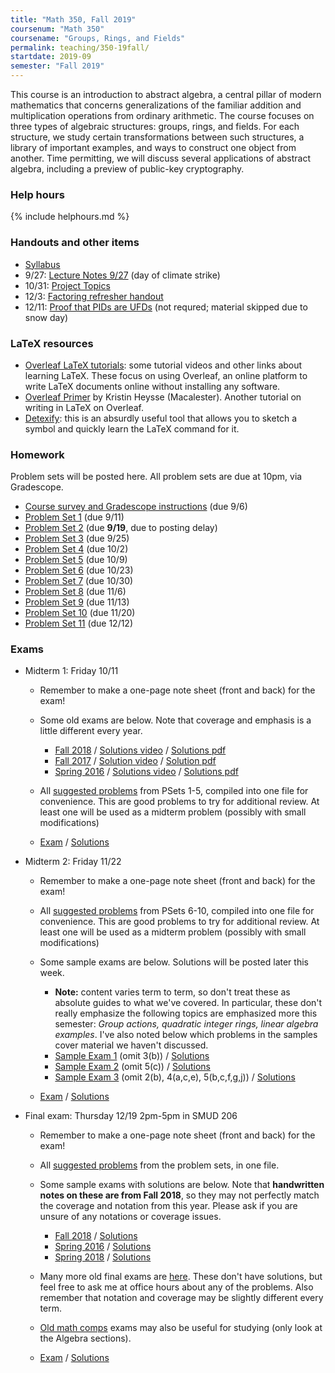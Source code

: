 ```yaml
---
title: "Math 350, Fall 2019"
coursenum: "Math 350"
coursename: "Groups, Rings, and Fields"
permalink: teaching/350-19fall/
startdate: 2019-09
semester: "Fall 2019"
---
```


This course is an introduction to abstract algebra, a central pillar of modern mathematics that concerns generalizations of the familiar addition and multiplication operations from ordinary arithmetic. The course focuses on three types of algebraic structures: groups, rings, and fields. For each structure, we study certain transformations between such structures, a library of important examples, and ways to construct one object from another. Time permitting, we will discuss several applications of abstract algebra, including a preview of public-key cryptography.

### Help hours
{% include helphours.md %}
    
    

### Handouts and other items

*   [Syllabus](syllabus.pdf)
*   9/27: [Lecture Notes 9/27](handouts/lectureNotes0927.pdf) (day of climate strike)
*   10/31: [Project Topics](handouts/topics.pdf)
*   12/3: [Factoring refresher handout](handouts/factoringRefresher.pdf)
*   12/11: [Proof that PIDs are UFDs](handouts/PIDisUFD.pdf) (not requred; material skipped due to snow day)
<!--handouts-->

### LaTeX resources

*   [Overleaf LaTeX tutorials](https://www.overleaf.com/learn/latex/Tutorials): some tutorial videos and other links about learning LaTeX. These focus on using Overleaf, an online platform to write LaTeX documents online without installing any software.
*   [Overleaf Primer](handouts/OverleafPrimer.pdf) by Kristin Heysse (Macalester). Another tutorial on writing in LaTeX on Overleaf.
*   [Detexify](http://detexify.kirelabs.org/classify.html): this is an absurdly useful tool that allows you to sketch a symbol and quickly learn the LaTeX command for it.

### Homework

Problem sets will be posted here. All problem sets are due at 10pm, via Gradescope.

*   [Course survey and Gradescope instructions](psets/pset0.pdf) (due 9/6)
*   [Problem Set 1](psets/pset1.pdf) (due 9/11)
*   [Problem Set 2](psets/pset2.pdf) (due __9/19__, due to posting delay)
*   [Problem Set 3](psets/pset3.pdf) (due 9/25)
*   [Problem Set 4](psets/pset4.pdf) (due 10/2)
*   [Problem Set 5](psets/pset5.pdf) (due 10/9)
*   [Problem Set 6](psets/pset6.pdf) (due 10/23)
*   [Problem Set 7](psets/pset7.pdf) (due 10/30)
*   [Problem Set 8](psets/pset8.pdf) (due 11/6)
*   [Problem Set 9](psets/pset9.pdf) (due 11/13)
*   [Problem Set 10](psets/pset10.pdf) (due 11/20)
*   [Problem Set 11](psets/pset11.pdf) (due 12/12)
<!--psets-->

### Exams

*   Midterm 1: Friday 10/11
    
    *   Remember to make a one-page note sheet (front and back) for the exam!
    *   Some old exams are below. Note that coverage and emphasis is a little different every year.
        
        *   [Fall 2018](https://moodle.amherst.edu/pluginfile.php/669491/mod_resource/content/1/midterm1practice.pdf) / [Solutions video](https://www.dropbox.com/s/h7r30hfvfr7ac73/Fall18soln.mp4?dl=0) / [Solutions pdf](https://moodle.amherst.edu/pluginfile.php/670304/mod_resource/content/1/Fall18soln.pdf)
        *   [Fall 2017](https://moodle.amherst.edu/pluginfile.php/669496/mod_resource/content/1/midterm1fall2017.pdf) / [Solution video](https://www.dropbox.com/s/h7r30hfvfr7ac73/Fall18soln.mp4?dl=0) / [Solution pdf](https://moodle.amherst.edu/pluginfile.php/670328/mod_resource/content/1/Fall17soln.pdf)
        *   [Spring 2016](https://moodle.amherst.edu/pluginfile.php/669497/mod_resource/content/1/midterm1spring2016.pdf) / [Solutions video](https://www.dropbox.com/s/cyj062zq1p5w810/Spring16soln.mp4?dl=0) / [Solutions pdf](https://moodle.amherst.edu/pluginfile.php/670306/mod_resource/content/1/Spring16soln.pdf)
        
        
        
    *   All [suggested problems](psets/psetSuggestions1.pdf) from PSets 1-5, compiled into one file for convenience. This are good problems to try for additional review. At least one will be used as a midterm problem (possibly with small modifications)
    *   [Exam](https://moodle.amherst.edu/pluginfile.php/670701/mod_resource/content/1/midterm1compact.pdf) / [Solutions](https://moodle.amherst.edu/pluginfile.php/670702/mod_resource/content/1/midterm1soln.pdf)
    
    
    
*   Midterm 2: Friday 11/22
    
    *   Remember to make a one-page note sheet (front and back) for the exam!
    *   All [suggested problems](psets/psetSuggestions2.pdf) from PSets 6-10, compiled into one file for convenience. This are good problems to try for additional review. At least one will be used as a midterm problem (possibly with small modifications)
    *   Some sample exams are below. Solutions will be posted later this week.
        
        *    __Note:__ content varies term to term, so don't treat these as absolute guides to what we've covered. In particular, these don't really emphasize the following topics are emphasized more this semester: _Group actions, quadratic integer rings, linear algebra examples_. I've also noted below which problems in the samples cover material we haven't discussed.<li><a href="https://moodle.amherst.edu/pluginfile.php/679906/mod_resource/content/1/midterm2sample1.pdf">Sample Exam 1</a> (omit 3(b)) / <a href="https://moodle.amherst.edu/pluginfile.php/680899/mod_resource/content/1/midterm2sample1soln.pdf">Solutions</a></li><li><a href="https://moodle.amherst.edu/pluginfile.php/679907/mod_resource/content/1/midterm2sample2.pdf">Sample Exam 2</a> (omit 5(c)) / <a href="https://moodle.amherst.edu/pluginfile.php/680901/mod_resource/content/1/midterm2sample2soln.pdf">Solutions</a></li><li><a href="https://moodle.amherst.edu/pluginfile.php/679908/mod_resource/content/1/midterm2sample3.pdf">Sample Exam 3</a> (omit 2(b), 4(a,c,e), 5(b,c,f,g,j)) / <a href="https://moodle.amherst.edu/pluginfile.php/680902/mod_resource/content/1/midterm2sample3soln.pdf">Solutions</a></li>
        
        
        
    *   [Exam](exams/midterm2compact.pdf) / [Solutions](exams/midterm2soln.pdf)
    
    
    
*   Final exam: Thursday 12/19 2pm-5pm in SMUD 206
    
    *   Remember to make a one-page note sheet (front and back) for the exam!
    *   All [suggested problems](psets/psetSuggestions.pdf) from the problem sets, in one file.
    *   Some sample exams with solutions are below. Note that __handwritten notes on these are from Fall 2018__, so they may not perfectly match the coverage and notation from this year. Please ask if you are unsure of any notations or coverage issues.
        
        *   [Fall 2018](https://moodle.amherst.edu/pluginfile.php/682909/mod_resource/content/1/final-sample1.pdf) / [Solutions](https://moodle.amherst.edu/pluginfile.php/682910/mod_resource/content/1/final-sample1-soln.pdf)
        *   [Spring 2016](https://moodle.amherst.edu/pluginfile.php/682911/mod_resource/content/1/final-sample2.pdf) / [Solutions](https://moodle.amherst.edu/pluginfile.php/682912/mod_resource/content/1/final-sample2-soln.pdf)
        *   [Spring 2018](https://moodle.amherst.edu/pluginfile.php/682913/mod_resource/content/1/final-sample3.pdf) / [Solutions](https://moodle.amherst.edu/pluginfile.php/682914/mod_resource/content/1/final-sample3-soln.pdf)
        
        
        
    *   Many more old final exams are [here](https://www.amherst.edu/academiclife/departments/mathematics-statistics/resources-opportunities/mathfinals/math_350). These don't have solutions, but feel free to ask me at office hours about any of the problems. Also remember that notation and coverage may be slightly different every term.
    *   [Old math comps](https://www.amherst.edu/academiclife/departments/mathematics-statistics/major/compexam/oldcomps) exams may also be useful for studying (only look at the Algebra sections).
    *   [Exam](exams/finalcompact.pdf) / [Solutions](exams/finalExamSoln.pdf)
    
    
    
